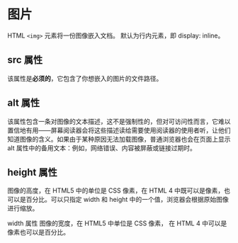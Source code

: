 # 图片

HTML `<img>` 元素将一份图像嵌入文档。
默认为行内元素，即 display: inline。

## src 属性
该属性是<strong>必须的</strong>，它包含了你想嵌入的图片的文件路径。

## alt 属性
该属性包含一条对图像的文本描述，这不是强制性的，但对可访问性而言，它难以置信地有用——屏幕阅读器会将这些描述读给需要使用阅读器的使用者听，让他们知道图像的含义。如果由于某种原因无法加载图像，普通浏览器也会在页面上显示 alt 属性中的备用文本：例如，网络错误、内容被屏蔽或链接过期时。

## height 属性
图像的高度，在 HTML5 中的单位是 CSS 像素，在 HTML 4 中既可以是像素，也可以是百分比。可以只指定 width 和 height 中的一个值，浏览器会根据原始图像进行缩放。

width 属性
图像的宽度，在 HTML5 中单位是 CSS 像素， 在 HTML 4 中可以是像素也可以是百分比。

